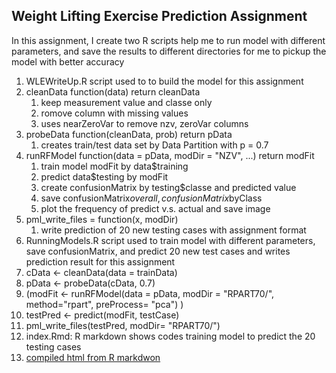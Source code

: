 ## Weight Lifting Exercise Prediction Assignment
In this assignment, I create two R scripts help me to run model with different parameters, and save the results to different directories for me to pickup the model with better accuracy
1. WLEWriteUp.R script used to to build the model for this assignment
  1. cleanData function(data) return cleanData
     1. keep measurement value and classe only
     2. romove column with missing values
     3. uses nearZeroVar to remove nzv, zeroVar columns
  2. probeData function(cleanData, prob) return pData
     1. creates train/test data set by Data Partition with p = 0.7
  3. runRFModel function(data = pData, modDir = "NZV", ...) return modFit
     1. train model modFit by data$training
     1. predict data$testing by modFit
     1. create confusionMatrix by testing$classe and predicted value
     1. save confusionMatrix$overall , confusionMatrix$byClass
     1. plot the frequency of predict v.s. actual and save image
  4. pml_write_files = function(x, modDir)
     1. write prediction of 20 new testing cases with assignment format
1. RunningModels.R script used to train model with different parameters, save confusionMatrix, and predict 20 new test cases and writes prediction result for this assignment
  1. cData <- cleanData(data = trainData)
  2. pData <- probeData(cData, 0.7)
  3. (modFit <- runRFModel(data = pData,  modDir = "RPART70/", method="rpart", preProcess= "pca") )
  4. testPred <- predict(modFit, testCase)
  5. pml_write_files(testPred, modDir= "RPART70/")  
1. index.Rmd: R markdown shows codes training model to predict the 20 testing cases
1. [compiled html from R markdwon](http://powertsai.github.io/WLEPredictionModel/)
